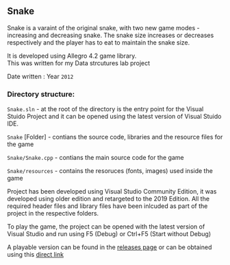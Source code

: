 ## Snake

Snake is a varaint of the original snake, with two new game modes - increasing and decreasing snake. The snake size increases or decreases respectively and the player has to eat to maintain the snake size. 

It is developed using Allegro 4.2 game library.   
This was written for my Data strcutures lab project

Date written : Year `2012`

### Directory structure:

`Snake.sln` - at the root of the directory is the entry point for the Visual Stuido Project and it can be opened using the latest version of Visual Stuido IDE. 

`Snake` [Folder] - contians the source code, libraries and the resource files for the game

`Snake/Snake.cpp` - contians the main source code for the game

`Snake/resources` - contains the resoruces (fonts, images) used inside the game




Project has been developed using Visual Studio Community Edition, it was developed using older edition and retargeted to the 2019 Edition. All the required header files and library
files have been inlcuded as part of the project in the respective folders. 

To play the game, the project can be opened with the latest version of Visual Studio and run using F5 (Debug) or Ctrl+F5 (Start without Debug)

A playable version can be found in the [releases page](https://github.com/kenshi-X8R0/SMU_Guildhall_Portfolio/releases/tag/1.0) or can be obtained using this [direct link](https://github.com/kenshi-X8R0/SMU_Guildhall_Portfolio/releases/download/1.0/Snake.zip) 
